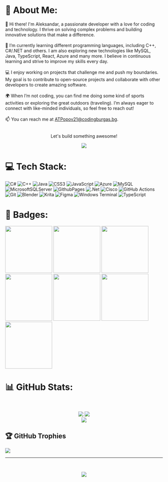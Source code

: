 # 💫 About Me:
👋 Hi there! I'm Aleksandar, a passionate developer with a love for coding and technology. I thrive on solving complex problems and building innovative solutions that make a difference.<br><br>🌱 I’m currently learning different programming languages, including C++, C#/.NET and others. I am also exploring new technologies like MySQL, Java, TypeScript, React, Azure and many more. I believe in continuous learning and strive to improve my skills every day.<br><br>💻 I enjoy working on projects that challenge me and push my boundaries. My goal is to contribute to open-source projects and collaborate with other developers to create amazing software.<br><br>🌍 When I’m not coding, you can find me doing some kind of sports activities or exploring the great outdoors (traveling). I’m always eager to connect with like-minded individuals, so feel free to reach out!<br><br>📫 You can reach me at ATPopov21@codingburgas.bg.<br><br><p align="center">Let's build something awesome!</p><p align="center">
![](https://quotes-github-readme.vercel.app/api?type=horizontal&theme=tokyonight)
</p>

# 💻 Tech Stack:
![C#](https://img.shields.io/badge/c%23-%23239120.svg?style=for-the-badge&logo=csharp&logoColor=white) ![C++](https://img.shields.io/badge/c++-%2300599C.svg?style=for-the-badge&logo=c%2B%2B&logoColor=white) ![Java](https://img.shields.io/badge/java-%23ED8B00.svg?style=for-the-badge&logo=openjdk&logoColor=white) ![CSS3](https://img.shields.io/badge/css3-%231572B6.svg?style=for-the-badge&logo=css3&logoColor=white) ![JavaScript](https://img.shields.io/badge/javascript-%23323330.svg?style=for-the-badge&logo=javascript&logoColor=%23F7DF1E) ![Azure](https://img.shields.io/badge/azure-%230072C6.svg?style=for-the-badge&logo=microsoftazure&logoColor=white) ![MySQL](https://img.shields.io/badge/mysql-4479A1.svg?style=for-the-badge&logo=mysql&logoColor=white) ![MicrosoftSQLServer](https://img.shields.io/badge/Microsoft%20SQL%20Server-CC2927?style=for-the-badge&logo=microsoft%20sql%20server&logoColor=white) ![GithubPages](https://img.shields.io/badge/github%20pages-121013?style=for-the-badge&logo=github&logoColor=white) ![.Net](https://img.shields.io/badge/.NET-5C2D91?style=for-the-badge&logo=.net&logoColor=white) ![Cisco](https://img.shields.io/badge/cisco-%23049fd9.svg?style=for-the-badge&logo=cisco&logoColor=black) ![GitHub Actions](https://img.shields.io/badge/github%20actions-%232671E5.svg?style=for-the-badge&logo=githubactions&logoColor=white) ![Git](https://img.shields.io/badge/git-%23F05033.svg?style=for-the-badge&logo=git&logoColor=white) ![Blender](https://img.shields.io/badge/blender-%23F5792A.svg?style=for-the-badge&logo=blender&logoColor=white) ![Krita](https://img.shields.io/badge/Krita-203759?style=for-the-badge&logo=krita&logoColor=EEF37B) ![Figma](https://img.shields.io/badge/figma-%23F24E1E.svg?style=for-the-badge&logo=figma&logoColor=white) ![Windows Terminal](https://img.shields.io/badge/Windows%20Terminal-%234D4D4D.svg?style=for-the-badge&logo=windows-terminal&logoColor=white) ![TypeScript](https://img.shields.io/badge/typescript-%23007ACC.svg?style=for-the-badge&logo=typescript&logoColor=white)

# 🏅 Badges:
<a href="https://www.credly.com/badges/0c93c8ec-33d0-40db-aad9-dedd60143245"><img width="150" src="https://images.credly.com/size/340x340/images/fd092703-61db-4e9f-9c7c-2211d44ca87d/MOS_Word.png"></img><a/>
<a href="https://www.credly.com/earner/earned/badge/09bba845-0785-4808-9d8a-61a07f423a46"><img width="150" src="https://images.credly.com/size/340x340/images/9d2bcbe6-519f-4ed0-ad34-aca077421568/MOS_Excel.png"></img><a/>
<a href="https://www.credly.com/earner/earned/badge/10d1655e-ef67-40c4-8a26-1aefe60f7bc3"><img width="150" src="https://images.credly.com/size/340x340/images/e2dc688d-de61-44a5-81af-ee96f117a211/ITS-Badges_HTML-and-CSS_1200px.png"></img><a/>
<a href="https://www.credly.com/earner/earned/badge/636c3e84-d00e-4052-b823-4452045ab449"><img width="150" src="https://images.credly.com/size/340x340/images/ef99b79e-fd54-4eb5-b2a4-bf17e92a4837/ITS-Badges_JavaScript_1200px.png"></img><a/>
<a href="https://www.credly.com/earner/earned/badge/c1e55bac-a657-40a1-8aba-2bf4bb5673e9"><img width="150" src="https://images.credly.com/size/340x340/images/04e8034c-81f5-4f7f-ab23-e8b428c31ce9/ITE.png"></img><a/>
<a href="https://www.credly.com/earner/earned/badge/88f035e3-2e4a-4104-90ae-6eb44b6fdb75"><img width="150" src="https://images.credly.com/size/340x340/images/af8c6b4e-fc31-47c4-8dcb-eb7a2065dc5b/I2CS__1_.png"></img><a/>
<a href="https://www.credly.com/earner/earned/badge/ec0c8d6c-96d3-4238-aaa0-cf9e8df2333d"><img width="150" src="https://images.credly.com/size/340x340/images/b1395248-483c-48cd-b40d-7fe93837c37d/image.png"></img><a/>

# 📊 GitHub Stats:
‎<p align="center">
  ![](https://github-readme-stats.vercel.app/api?username=ATPopov21&theme=github_dark&hide_border=false&include_all_commits=true&count_private=false)
  ![](https://github-readme-streak-stats.herokuapp.com/?user=ATPopov21&theme=github_dark&hide_border=false)<br/>
  ![](https://github-readme-stats.vercel.app/api/top-langs/?username=ATPopov21&theme=github_dark&hide_border=false&include_all_commits=true&count_private=false&layout=compact)
</p>

## 🏆 GitHub Trophies
![](https://github-profile-trophy.vercel.app/?username=ATPopov21&theme=gruvbox&no-frame=true&no-bg=false&margin-w=4)

---
‎<p align="center">[![](https://visitcount.itsvg.in/api?id=ATPopov21&icon=5&color=6)](https://visitcount.itsvg.in)</p>
